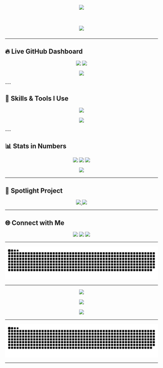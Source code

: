 <!--Profile README -->
<p align="center">
  <img src="https://img.shields.io/badge/hey,%20myself%20soham patil-%23d8b4fe?style=for-the-badge&logoColor=white" />
</p>
<h1 align="center">
  <img src="https://readme-typing-svg.herokuapp.com?font=Fira+Code&size=28&pause=700&color=00F7FF&center=true&vCenter=true&width=600&lines=|+GPA'26+🎓+|+ex-RSMLite+🌟+|;AI+%7C+Data+Science+%7C+Web+Creator;Computer+Engineering+💻;Building+in+public!"/>
</h1>

---

## 🔥 Live GitHub Dashboard
<p align="center">
  <img src="https://nirzak-streak-stats.vercel.app/?user=soham-kyo&theme=tokyonight&hide_border=false&background=0D1117&ring=E639AF&fire=E639AF&currStreakLabel=E639AF&sideNums=58A6FF&sideLabels=FFFFFF&dates=8B949E&cache_seconds=50000" height="170"/>
  <img src="https://github-readme-stats.vercel.app/api?username=soham-kyo&show_icons=true&hide_border=true&bg_color=0D1117&title_color=E639AF&text_color=FFFFFF&icon_color=E639AF&cache_seconds=50000" height="170"/>
</p>

<p align="center">
  <img src="https://github-readme-activity-graph.vercel.app/graph?username=soham-kyo&theme=redical&hide_border=true&cache_seconds=50000" />
</p>
---

## 🧠 Skills & Tools I Use
<p align="center">
  
  <img src="https://skillicons.dev/icons?i=java,python,js,react,nodejs,express,mongodb,html,css,git,github,vscode,idea,pycharm,tensorflow" />
  
</p>
<p align="center">
  
  <img src="https://img.shields.io/badge/Tesseract.js-FF6B6B?style=for-the-badge&logo=javascript&logoColor=white" />
  
</p>
---

## 📊 Stats in Numbers
<p align="center">
   <img src="https://img.shields.io/github/followers/soham-kyo?label=Followers&style=for-the-badge&color=orange&labelColor=9b59b6&cache_seconds=50000" />
   <img src="https://img.shields.io/github/stars/soham-kyo?label=Total%20Stars&style=for-the-badge&color=orange&labelColor=9b59b6&cache_seconds=50000" />
   <img src="https://img.shields.io/badge/dynamic/json?label=Public%20Repos&query=%24.public_repos&url=https%3A%2F%2Fapi.github.com%2Fusers%2Fsoham-kyo&style=for-the-badge&color=orange&labelColor=9b59b6&cache_seconds=50000" />
</p>

<p align="center">
<img src="https://komarev.com/ghpvc/?username=soham-kyo&label=Profile%20Views&style=for-the-badge&color=orange" />
</p>

---

## 🚀 Spotlight Project
<p align="center">
  <a href="https://github.com/soham-kyo/Interactive-Story-Telling-App">
    <img src="https://github-readme-stats.vercel.app/api/pin/?username=soham-kyo&repo=Interactive-Story-Telling-App&theme=radical&hide_border=true&cache_seconds=50000" />
  </a>
  <a href="https://github.com/soham-kyo/KyoLinks">
    <img src="https://github-readme-stats.vercel.app/api/pin/?username=soham-kyo&repo=KyoLinks&theme=radical&hide_border=true&cache_seconds=50000" />
  </a>
</p>

---

## 🌐 Connect with Me
<p align="center">
  <a href="mailto:sohamkyo@gmail.com"><img src="https://img.shields.io/badge/Email-D14836?style=for-the-badge&logo=gmail&logoColor=white"/></a>
  <a href="https://x.com/soham_kyo"><img src="https://img.shields.io/badge/X-000000?style=for-the-badge&logo=x&logoColor=white"/></a>
  <a href="https://www.linkedin.com/in/sohamkyo"><img src="https://img.shields.io/badge/LinkedIn-0077B5?style=for-the-badge&logo=linkedin&logoColor=white"/></a>
</p>

---

<p align="center">
  <img src="https://raw.githubusercontent.com/platane/snk/output/github-contribution-grid-snake-dark.svg?color_snake=9B59B6" />
</p>

---

<p align="center">
  <!-- Top -->
  <img src="https://capsule-render.vercel.app/api?type=waving&height=120&section=header&color=0:9B59B6,50:8E44AD,100:FF00FF&animation=twinkling"/>
</p>

<p align="center">
  <img src="https://readme-typing-svg.herokuapp.com?font=Major+Mono+Display&weight=700&size=30&duration=2000&pause=700&color=FF00FF&center=true&vCenter=true&width=700&lines=✨❀%20Thanks%20For%20Visiting%20❀✨;🤗%20SEE%20YOU%20NEXT%20TIME%20🤗;🥂%20Made%20by%20Soham%20Patil%20🥂">
</p>



<p align="center">
  <!-- Bottom -->
  <img src="https://capsule-render.vercel.app/api?type=waving&height=120&section=footer&color=0:FF00FF,50:8E44AD,100:9B59B6"/>
</p>

---

<p align="center">
  <img src="https://raw.githubusercontent.com/platane/snk/output/github-contribution-grid-snake.svg" />
</p>

---
